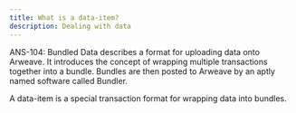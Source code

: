 ```yaml
---
title: What is a data-item?
description: Dealing with data
---
```


ANS-104: Bundled Data describes a format for uploading data onto Arweave. It introduces the concept of wrapping multiple transactions together into a bundle. Bundles are then posted to Arweave by an aptly named software called Bundler.

A data-item is a special transaction format for wrapping data into bundles.